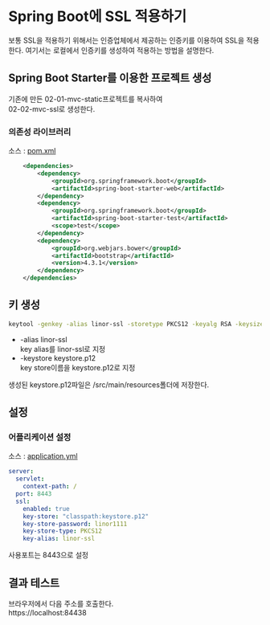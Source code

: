 # Spring Boot에 SSL 적용하기
보통 SSL을 적용하기 위해서는 인증업체에서 제공하는 인증키를 이용하여 SSL을 적용한다.
여기서는 로컬에서 인증키를 생성하여 적용하는 방법을 설명한다.

## Spring Boot Starter를 이용한 프로젝트 생성
기존에 만든 02-01-mvc-static프로젝트를 복사하여  
02-02-mvc-ssl로 생성한다.

### 의존성 라이브러리
소스 : [pom.xml](pom.xml)
```xml
	<dependencies>
		<dependency>
			<groupId>org.springframework.boot</groupId>
			<artifactId>spring-boot-starter-web</artifactId>
		</dependency>
		<dependency>
			<groupId>org.springframework.boot</groupId>
			<artifactId>spring-boot-starter-test</artifactId>
			<scope>test</scope>
		</dependency>
		<dependency>
			<groupId>org.webjars.bower</groupId>
			<artifactId>bootstrap</artifactId>
			<version>4.3.1</version>
		</dependency>
	</dependencies>
```
## 키 생성
```bash
keytool -genkey -alias linor-ssl -storetype PKCS12 -keyalg RSA -keysize 2048 -keystore keystore.p12 -validity 3650
```
- -alias linor-ssl  
 key alias를 linor-ssl로 지정  
- -keystore keystore.p12  
 key store이름을 keystore.p12로 지정  

생성된 keystore.p12파일은 /src/main/resources폴더에 저장한다.

## 설정
### 어플리케이션 설정
소스 : [application.yml](src/main/resources/application.yml)  
```yml
server:
  servlet:
    context-path: /
  port: 8443
  ssl:
    enabled: true
    key-store: "classpath:keystore.p12"
    key-store-password: linor1111
    key-store-type: PKCS12
    key-alias: linor-ssl
```
사용포트는 8443으로 설정


## 결과 테스트
브라우저에서 다음 주소를 호출한다.  
https://localhost:84438
 